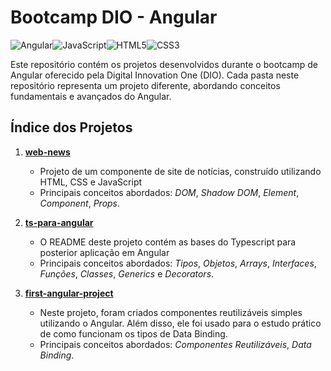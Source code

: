 # Bootcamp DIO - Angular

![Angular](https://img.shields.io/badge/angular-%23DD0031.svg?style=for-the-badge&logo=angular&logoColor=white)![JavaScript](https://img.shields.io/badge/javascript-%23323330.svg?style=for-the-badge&logo=javascript&logoColor=%23F7DF1E)![HTML5](https://img.shields.io/badge/html5-%23E34F26.svg?style=for-the-badge&logo=html5&logoColor=white)![CSS3](https://img.shields.io/badge/css3-%231572B6.svg?style=for-the-badge&logo=css3&logoColor=white)

Este repositório contém os projetos desenvolvidos durante o bootcamp de Angular oferecido pela Digital Innovation One (DIO). Cada pasta neste repositório representa um projeto diferente, abordando conceitos fundamentais e avançados do Angular.

## Índice dos Projetos

1. **[web-news](./web-news)**
   - Projeto de um componente de site de notícias, construído utilizando HTML, CSS e JavaScript
   - Principais conceitos abordados: *DOM*, *Shadow DOM*, *Element*, *Component*, *Props*.
   
2. **[ts-para-angular](./ts-para-angular)**
   - O README deste projeto contém as bases do Typescript para posterior aplicação em Angular
   - Principais conceitos abordados: *Tipos*, *Objetos*, *Arrays*, *Interfaces*, *Funções*, *Classes*, *Generics* e *Decorators*.

3. **[first-angular-project](./first-angular-project)**
   - Neste projeto, foram criados componentes reutilizáveis simples utilizando o Angular. Além disso, ele foi usado para o estudo prático de como funcionam os tipos de Data Binding. 
   - Principais conceitos abordados: *Componentes Reutilizáveis*, *Data Binding*.